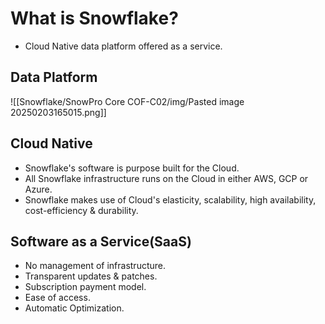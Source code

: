 # What is Snowflake?
- Cloud Native data platform offered as a service.


## Data Platform
![[Snowflake/SnowPro Core COF-C02/img/Pasted image 20250203165015.png]]

## Cloud Native
- Snowflake's software is purpose built for the Cloud.
- All Snowflake infrastructure runs on the Cloud in either AWS, GCP or Azure.
- Snowflake makes use of Cloud's elasticity, scalability, high availability, cost-efficiency & durability.

## Software as a Service(SaaS)
- No management of infrastructure.
- Transparent updates & patches.
- Subscription payment model.
- Ease of access.
- Automatic Optimization.